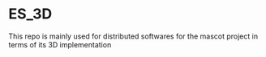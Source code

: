 # ES_3D
This repo is mainly used for distributed softwares for the mascot project in terms of its 3D implementation
